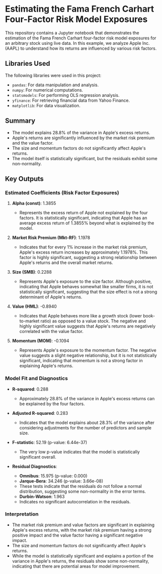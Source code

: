 # Estimating the Fama French Carhart Four-Factor Risk Model Exposures

This repository contains a Jupyter notebook that demonstrates the estimation of the Fama French Carhart four-factor risk model exposures for an arbitrary stock using live data. In this example, we analyze Apple Inc. (AAPL) to understand how its returns are influenced by various risk factors.

## Libraries Used

The following libraries were used in this project:
- `pandas`: For data manipulation and analysis.
- `numpy`: For numerical computations.
- `statsmodels`: For performing OLS regression analysis.
- `yfinance`: For retrieving financial data from Yahoo Finance.
- `matplotlib`: For data visualization.

## Summary

- The model explains 28.8% of the variance in Apple's excess returns.
- Apple's returns are significantly influenced by the market risk premium and the value factor.
- The size and momentum factors do not significantly affect Apple's returns.
- The model itself is statistically significant, but the residuals exhibit some non-normality.

## Key Outputs

### Estimated Coefficients (Risk Factor Exposures)

1. **Alpha (const)**: 1.3855
   - Represents the excess return of Apple not explained by the four factors. It is statistically significant, indicating that Apple has an average excess return of 1.3855% beyond what is explained by the model.

2. **Market Risk Premium (Mkt-RF)**: 1.1978
   - Indicates that for every 1% increase in the market risk premium, Apple's excess return increases by approximately 1.1978%. This factor is highly significant, suggesting a strong relationship between Apple's returns and the overall market returns.

3. **Size (SMB)**: 0.2288
   - Represents Apple's exposure to the size factor. Although positive, indicating that Apple behaves somewhat like smaller firms, it is not statistically significant, suggesting that the size effect is not a strong determinant of Apple's returns.

4. **Value (HML)**: -0.8940
   - Indicates that Apple behaves more like a growth stock (lower book-to-market ratio) as opposed to a value stock. The negative and highly significant value suggests that Apple's returns are negatively correlated with the value factor.

5. **Momentum (MOM)**: -0.1094
   - Represents Apple's exposure to the momentum factor. The negative value suggests a slight negative relationship, but it is not statistically significant, indicating that momentum is not a strong factor in explaining Apple's returns.

### Model Fit and Diagnostics

- **R-squared**: 0.288
  - Approximately 28.8% of the variance in Apple's excess returns can be explained by the four factors.

- **Adjusted R-squared**: 0.283
  - Indicates that the model explains about 28.3% of the variance after considering adjustments for the number of predictors and sample size.

- **F-statistic**: 52.19 (p-value: 6.44e-37)
  - The very low p-value indicates that the model is statistically significant overall.

- **Residual Diagnostics**:
  - **Omnibus**: 15.975 (p-value: 0.000)
  - **Jarque-Bera**: 34.246 (p-value: 3.66e-08)
  - These tests indicate that the residuals do not follow a normal distribution, suggesting some non-normality in the error terms.
  - **Durbin-Watson**: 1.963
  - Indicates no significant autocorrelation in the residuals.

### Interpretation

- The market risk premium and value factors are significant in explaining Apple's excess returns, with the market risk premium having a strong positive impact and the value factor having a significant negative impact.
- The size and momentum factors do not significantly affect Apple's returns.
- While the model is statistically significant and explains a portion of the variance in Apple's returns, the residuals show some non-normality, indicating that there are potential areas for model improvement.
